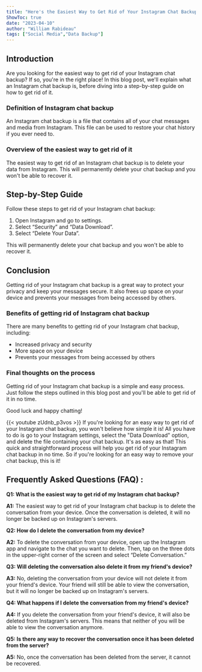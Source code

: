 ```yaml
---
title: "Here's the Easiest Way to Get Rid of Your Instagram Chat Backup - You Won't Believe How Simple It Is!"
ShowToc: true 
date: "2023-04-10"
author: "William Rabideau" 
tags: ["Social Media","Data Backup"]
---
```

## Introduction

Are you looking for the easiest way to get rid of your Instagram chat backup? If so, you're in the right place! In this blog post, we'll explain what an Instagram chat backup is, before diving into a step-by-step guide on how to get rid of it. 

### Definition of Instagram chat backup

An Instagram chat backup is a file that contains all of your chat messages and media from Instagram. This file can be used to restore your chat history if you ever need to. 

### Overview of the easiest way to get rid of it

The easiest way to get rid of an Instagram chat backup is to delete your data from Instagram. This will permanently delete your chat backup and you won't be able to recover it. 

## Step-by-Step Guide

Follow these steps to get rid of your Instagram chat backup: 

1. Open Instagram and go to settings. 
2. Select “Security” and “Data Download”. 
3. Select “Delete Your Data”. 

This will permanently delete your chat backup and you won't be able to recover it. 

## Conclusion 

Getting rid of your Instagram chat backup is a great way to protect your privacy and keep your messages secure. It also frees up space on your device and prevents your messages from being accessed by others. 

### Benefits of getting rid of Instagram chat backup

There are many benefits to getting rid of your Instagram chat backup, including: 

- Increased privacy and security 
- More space on your device 
- Prevents your messages from being accessed by others 

### Final thoughts on the process

Getting rid of your Instagram chat backup is a simple and easy process. Just follow the steps outlined in this blog post and you'll be able to get rid of it in no time. 

Good luck and happy chatting!

{{< youtube zUdnb_p3vos >}} 
If you're looking for an easy way to get rid of your Instagram chat backup, you won't believe how simple it is! All you have to do is go to your Instagram settings, select the "Data Download" option, and delete the file containing your chat backup. It's as easy as that! This quick and straightforward process will help you get rid of your Instagram chat backup in no time. So if you're looking for an easy way to remove your chat backup, this is it!

## Frequently Asked Questions (FAQ) :
**Q1: What is the easiest way to get rid of my Instagram chat backup?**

**A1:** The easiest way to get rid of your Instagram chat backup is to delete the conversation from your device. Once the conversation is deleted, it will no longer be backed up on Instagram's servers.

**Q2: How do I delete the conversation from my device?**

**A2:** To delete the conversation from your device, open up the Instagram app and navigate to the chat you want to delete. Then, tap on the three dots in the upper-right corner of the screen and select “Delete Conversation.”

**Q3: Will deleting the conversation also delete it from my friend's device?**

**A3:** No, deleting the conversation from your device will not delete it from your friend's device. Your friend will still be able to view the conversation, but it will no longer be backed up on Instagram's servers.

**Q4: What happens if I delete the conversation from my friend's device?**

**A4:** If you delete the conversation from your friend's device, it will also be deleted from Instagram's servers. This means that neither of you will be able to view the conversation anymore.

**Q5: Is there any way to recover the conversation once it has been deleted from the server?**

**A5:** No, once the conversation has been deleted from the server, it cannot be recovered.


